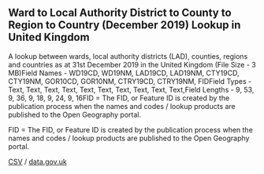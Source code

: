 ## Ward to Local Authority District to County to Region to Country (December 2019) Lookup in United Kingdom

A lookup between wards, local authority districts (LAD), counties, regions and countries as at 31st December 2019 in the United Kingdom (File Size - 3 MB)Field Names - WD19CD, WD19NM, LAD19CD, LAD19NM, CTY19CD, CTY19NM, GOR10CD, GOR10NM, CTRY19CD, CTRY19NM, FIDField Types - Text, Text, Text, Text, Text, Text, Text, Text, Text, Text,Field Lengths - 9, 53, 9, 36, 9, 18, 9, 24, 9, 16FID = The FID, or Feature ID is created by
the publication process when the names and codes / lookup products are
published to the Open Geography portal. 

FID = The FID, or Feature ID is created by
the publication process when the names and codes / lookup products are
published to the Open Geography portal. 

[CSV](../csv/165.csv) / [data.gov.uk](https://data.gov.uk/dataset/34e8b762-3165-4c13-aef5-c6463f27859b/ward-to-local-authority-district-to-county-to-region-to-country-december-2019-lookup-in-united-kingdom)

